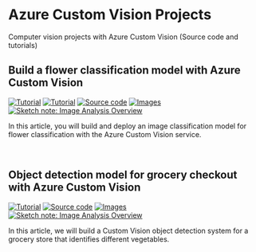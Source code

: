 # Azure Custom Vision Projects

Computer vision projects with Azure Custom Vision (Source code and tutorials)

## Build a flower classification model with Azure Custom Vision
<p>
  <a href="https://www.foteinisavvidou.codes/build-a-flower-classification-model-with-azure-custom-vision/" target="_blank"><img src="https://img.shields.io/badge/Instructions-informational?style=for-the-badge" alt="Tutorial"></a>
  <a href="https://techcommunity.microsoft.com/t5/educator-developer-blog/build-a-flower-classification-model-with-azure-custom-vision/ba-p/2807202" target="_blank"><img src="https://img.shields.io/badge/Microsoft Tech Community Blog-informational?style=for-the-badge" alt="Tutorial"></a>
  <a href="/flower-classification/app.py" target="_blank"><img src="https://img.shields.io/badge/Python App-critical?style=for-the-badge" alt="Source code"></a>
  <a href="/flower-classification/images" target="_blank"><img src="https://img.shields.io/badge/Images-yellow?style=for-the-badge" alt="Images"></a>
  <a href="https://github.com/sfoteini/sketchnotes/blob/main/custom-vision.jpg?raw=true" target="_blank"><img src="https://img.shields.io/badge/Sketch note-yellowgreen?style=for-the-badge" alt="Sketch note: Image Analysis Overview"></a>
</p>

In this article, you will build and deploy an image classification model for flower classification with the Azure Custom Vision service.

<br>

## Object detection model for grocery checkout with Azure Custom Vision
<p>
  <a href="https://www.foteinisavvidou.codes/object-detection-model-for-grocery-checkout-with-azure-custom-vision" target="_blank"><img src="https://img.shields.io/badge/Instructions-informational?style=for-the-badge" alt="Tutorial"></a>
  <a href="grocery-checkout/grocery-checkout.ipynb" target="_blank"><img src="https://img.shields.io/badge/Python Notebook-critical?style=for-the-badge" alt="Source code"></a>
  <a href="grocery-checkout/images" target="_blank"><img src="https://img.shields.io/badge/Images-yellow?style=for-the-badge" alt="Images"></a>
  <a href="https://github.com/sfoteini/sketchnotes/blob/main/custom-vision.jpg?raw=true" target="_blank"><img src="https://img.shields.io/badge/Sketch note-yellowgreen?style=for-the-badge" alt="Sketch note: Image Analysis Overview"></a>
</p>

In this article, we will build a Custom Vision object detection system for a grocery store that identifies different vegetables.

<br>
